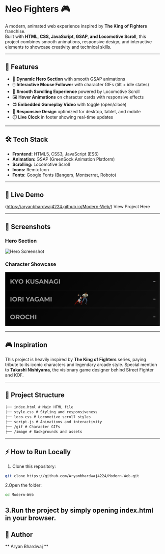 # Neo Fighters 🎮

A modern, animated web experience inspired by **The King of Fighters** franchise.  
Built with **HTML, CSS, JavaScript, GSAP, and Locomotive Scroll**, this project combines smooth animations, responsive design, and interactive elements to showcase creativity and technical skills.

---

## 🚀 Features

- 🎥 **Dynamic Hero Section** with smooth GSAP animations
- 🖱️ **Interactive Mouse Follower** with character GIFs (tilt + idle states)
- 📜 **Smooth Scrolling Experience** powered by Locomotive Scroll
- 🖼️ **Hover Animations** on character cards with responsive effects
- 📺 **Embedded Gameplay Video** with toggle (open/close)
- 📱 **Responsive Design** optimized for desktop, tablet, and mobile
- ⏱️ **Live Clock** in footer showing real-time updates

---

## 🛠️ Tech Stack

- **Frontend:** HTML5, CSS3, JavaScript (ES6)
- **Animation:** GSAP (GreenSock Animation Platform)
- **Scrolling:** Locomotive Scroll
- **Icons:** Remix Icon
- **Fonts:** Google Fonts (Bangers, Montserrat, Roboto)

---
## 🔗 Live Demo

(https://aryanbhardwaj4224.github.io/Modern-Web/)
View Project Here

---
## 📸 Screenshots

### Hero Section
![Hero Screenshot](prev-4.png)

### Character Showcase
![Character GIFs](prev-3.png)

---

## 🎮 Inspiration

This project is heavily inspired by **The King of Fighters** series, paying tribute to its iconic characters and legendary arcade style. Special mention to **Takashi Nishiyama**, the visionary game designer behind Street Fighter and KOF.

---

## 📂 Project Structure
```
├── index.html # Main HTML file
├── style.css # Styling and responsiveness
├── loco.css # Locomotive scroll styles
├── script.js # Animations and interactivity
├── /gif # Character GIFs
├── /image # Backgrounds and assets
```

---

## ⚡ How to Run Locally

1. Clone this repository:
```bash
git clone https://github.com/Aryanbhardwaj4224/Modern-Web.git
```
2.Open the folder:
```bash
cd Modern-Web
```
3.Run the project by simply opening index.html in your browser.
---

## 👤 Author
** Aryan Bhardwaj **

